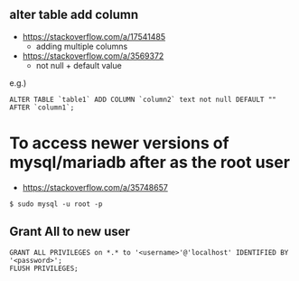 

## alter table add column

* https://stackoverflow.com/a/17541485
    * adding multiple columns
* https://stackoverflow.com/a/3569372
    * not null + default value

e.g.)

```
ALTER TABLE `table1` ADD COLUMN `column2` text not null DEFAULT "" AFTER `column1`;
```


# To access newer versions of mysql/mariadb after as the root user #

* https://stackoverflow.com/a/35748657

```
$ sudo mysql -u root -p
```

## Grant All to new user ##

```
GRANT ALL PRIVILEGES on *.* to '<username>'@'localhost' IDENTIFIED BY '<password>';
FLUSH PRIVILEGES;
```
